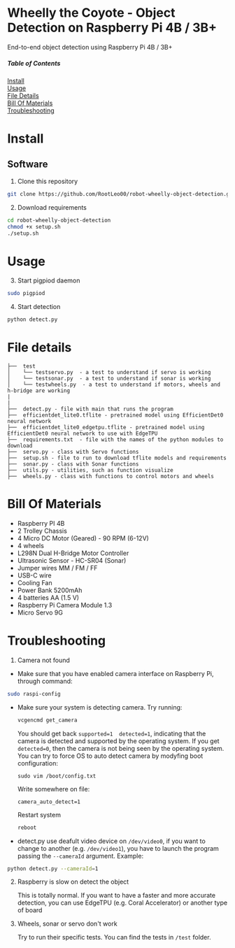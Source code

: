 # Wheelly the Coyote - Object Detection on Raspberry Pi 4B / 3B+
End-to-end object detection using Raspberry Pi 4B / 3B+

##### Table of Contents  
[Install](#install)  
[Usage](#usage)  
[File Details](#file-details)  
[Bill Of Materials](#bill-of-materials)  
[Troubleshooting](#troubleshooting)  


# Install
## Software
1. Clone this repository
```bash
git clone https://github.com/RootLeo00/robot-wheelly-object-detection.git
```
2. Download requirements
```bash
cd robot-wheelly-object-detection
chmod +x setup.sh
./setup.sh
```

# Usage 
3. Start pigpiod daemon
```bash
sudo pigpiod
```
4. Start detection
```bash
python detect.py
```

# File details
```
├──  test  
│    └── testservo.py  - a test to understand if servo is working
│    └── testsonar.py  - a test to understand if sonar is working
│    └── testwheels.py  - a test to understand if motors, wheels and h-bridge are working
|
|
├──  detect.py - file with main that runs the program  
├──  efficientdet_lite0.tflite - pretrained model using EfficientDet0 neural network
├──  efficientdet_lite0_edgetpu.tflite - pretrained model using EfficientDet0 neural network to use with EdgeTPU
├──  requirements.txt  - file with the names of the python modules to download
├──  servo.py - class with Servo functions
├──  setup.sh - file to run to download tflite models and requirements
├──  sonar.py - class with Sonar functions
├──  utils.py - utilities, such as function visualize
├──  wheels.py - class with functions to control motors and wheels
```

# Bill Of Materials
- Raspberry PI 4B
- 2 Trolley Chassis
- 4 Micro DC Motor (Geared) - 90 RPM (6-12V)
- 4 wheels
- L298N Dual H-Bridge Motor Controller
- Ultrasonic Sensor - HC-SR04 (Sonar)
- Jumper wires MM / FM / FF
- USB-C wire
- Cooling Fan
- Power Bank 5200mAh
- 4 batteries AA (1.5 V)
- Raspberry Pi Camera Module 1.3
- Micro Servo 9G 

# Troubleshooting
1. Camera not found
- Make sure that you have enabled camera interface on Raspberry Pi, through command:
```bash
sudo raspi-config
```
- Make sure your system is detecting camera. Try running:
  ```bash 
  vcgencmd get_camera
  ```
  You should get back ```supported=1  detected=1```, indicating that the camera is detected and supported by the operating system. If you get ```detected=0```, then the camera is not being seen by the operating system.
  You can try to force OS to auto detect camera by modyfing boot configuration:
  ```vim 
  sudo vim /boot/config.txt
  ```
  Write somewhere on file:
  ```vim
  camera_auto_detect=1
  ```
  Restart system
  ```bash
  reboot
  ```  
- detect.py use deafult video device on ```/dev/video0```, if you want to change to another (e.g. ```/dev/video1```), you have to launch the program passing the ```--cameraId``` argument. Example:
```bash
python detect.py --cameraId=1
```
2. Raspberry is slow on detect the object

    This is totally normal. If you want to have a faster and more accurate detection, you can use EdgeTPU (e.g. Coral Accelerator) or another type of board

3. Wheels, sonar or servo don't work
   
   Try to run their specific tests. You can find the tests in ```/test``` folder.
